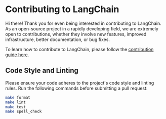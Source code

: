 # Contributing to LangChain

Hi there! Thank you for even being interested in contributing to LangChain.
As an open-source project in a rapidly developing field, we are extremely open to contributions, whether they involve new features, improved infrastructure, better documentation, or bug fixes.

To learn how to contribute to LangChain, please follow the [contribution guide here](https://python.langchain.com/docs/contributing/).

## Code Style and Linting

Please ensure your code adheres to the project's code style and linting rules. Run the following commands before submitting a pull request:

```sh
make format
make lint
make test
make spell_check
```